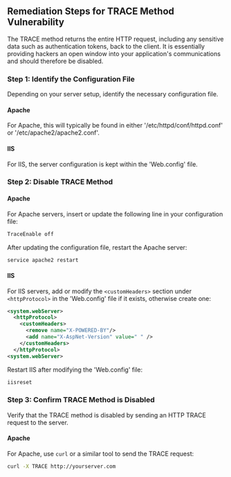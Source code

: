 

## Remediation Steps for TRACE Method Vulnerability

The TRACE method returns the entire HTTP request, including any sensitive data such as authentication tokens, back to the client. It is essentially providing hackers an open window into your application's communications and should therefore be disabled.

### Step 1: Identify the Configuration File

Depending on your server setup, identify the necessary configuration file. 

#### Apache
For Apache, this will typically be found in either '/etc/httpd/conf/httpd.conf' or '/etc/apache2/apache2.conf'.

#### IIS
For IIS, the server configuration is kept within the 'Web.config' file.

### Step 2: Disable TRACE Method

#### Apache
For Apache servers, insert or update the following line in your configuration file:

```bash
TraceEnable off
```

After updating the configuration file, restart the Apache server:
```bash
service apache2 restart
```

#### IIS
For IIS servers, add or modify the `<customHeaders>` section under `<httpProtocol>` in the 'Web.config' file if it exists, otherwise create one:

```xml
<system.webServer>
  <httpProtocol>
    <customHeaders>
      <remove name="X-POWERED-BY"/>
      <add name="X-AspNet-Version" value=" " />
    </customHeaders>
  </httpProtocol>
<system.webServer>
```

Restart IIS after modifying the 'Web.config' file:
```bash
iisreset
```
### Step 3: Confirm TRACE Method is Disabled

Verify that the TRACE method is disabled by sending an HTTP TRACE request to the server.

#### Apache
For Apache, use `curl` or a similar tool to send the TRACE request:
```bash
curl -X TRACE http://yourserver.com
```